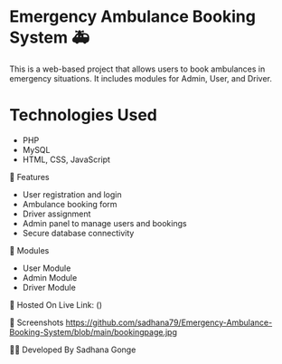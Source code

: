 # Emergency Ambulance Booking System 🚑

This is a web-based project that allows users to book ambulances in emergency situations. It includes modules for Admin, User, and Driver.

# Technologies Used
- PHP
- MySQL
- HTML, CSS, JavaScript

🔐 Features
- User registration and login
- Ambulance booking form
- Driver assignment
- Admin panel to manage users and bookings
- Secure database connectivity

 📁 Modules
- User Module
- Admin Module
- Driver Module

 📍 Hosted On
Live Link: ()

 📸 Screenshots
 https://github.com/sadhana79/Emergency-Ambulance-Booking-System/blob/main/bookingpage.jpg



[Click to see screenshot]:(https://github.com/sadhana79/Emergency-Ambulance-Booking-System/blob/main/mainpage.jpg.png)
[Click to see screenshot]:(https://github.com/sadhana79/Emergency-Ambulance-Booking-System/blob/main/login.jpg.png)
[Click to see screenshot]:(https://github.com/sadhana79/Emergency-Ambulance-Booking-System/blob/main/registration.jpg.png)
[Click to see screenshot]:(https://github.com/sadhana79/Emergency-Ambulance-Booking-System/blob/main/driverpage.jpg.png)
[Click to see screenshot]:(https://github.com/sadhana79/Emergency-Ambulance-Booking-System/blob/main/payment.jpg)








   
👩‍💻 Developed By
Sadhana Gonge
